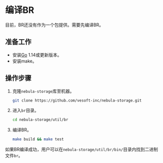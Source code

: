 # 编译BR

目前，BR还没有作为一个包提供。需要先编译BR。

## 准备工作

- 安装[Go](https://github.com/golang/go "Click to go to GitHub") 1.14或更新版本。
- 安装make。

## 操作步骤

1. 克隆`nebula-storage`库至机器。

    ```bash
    git clone https://github.com/vesoft-inc/nebula-storage.git
    ```

2. 进入`br`目录。

    ```bash
    cd nebula-storage/util/br
    ```

3. 编译BR。

    ```bash
    make build && make test
    ```

如果BR编译成功，用户可以在`nebula-storage/util/br/bin/`目录内找到二进制文件`br`。
